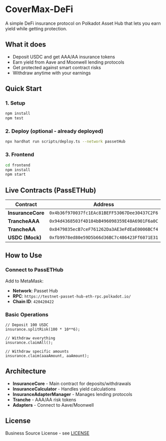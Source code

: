 # CoverMax-DeFi

A simple DeFi insurance protocol on Polkadot Asset Hub that lets you earn yield while getting protection.

## What it does

- Deposit USDC and get AAA/AA insurance tokens
- Earn yield from Aave and Moonwell lending protocols  
- Get protected against smart contract risks
- Withdraw anytime with your earnings

## Quick Start

### 1. Setup
```bash
npm install
npm test
```

### 2. Deploy (optional - already deployed)
```bash
npx hardhat run scripts/deploy.ts --network passetHub
```

### 3. Frontend
```bash
cd frontend
npm install
npm start
```

## Live Contracts (PassETHub)

| Contract | Address |
|----------|---------|
| **InsuranceCore** | `0x4b36f970037fc1EAc81BEFF53067Dee30437C2F6` |
| **TrancheAAA** | `0x94d4368503f4D184bB496098359E48A6901F6a0C` |
| **TrancheAA** | `0x8479835ecB7ceF761262Da3AE3eFdEaE0006BCf4` |
| **USDC (Mock)** | `0xfb9978ed80e59D5b66d36BC7c486423Ff6071E31` |

## How to Use

### Connect to PassETHub
Add to MetaMask:
- **Network**: Passet Hub  
- **RPC**: `https://testnet-passet-hub-eth-rpc.polkadot.io/`
- **Chain ID**: `420420422`

### Basic Operations

```solidity
// Deposit 100 USDC
insurance.splitRisk(100 * 10**6);

// Withdraw everything  
insurance.claimAll();

// Withdraw specific amounts
insurance.claim(aaaAmount, aaAmount);
```

## Architecture

- **InsuranceCore** - Main contract for deposits/withdrawals
- **InsuranceCalculator** - Handles yield calculations
- **InsuranceAdapterManager** - Manages lending protocols
- **Tranche** - AAA/AA risk tokens
- **Adapters** - Connect to Aave/Moonwell

## License

Business Source License - see [LICENSE](LICENSE)